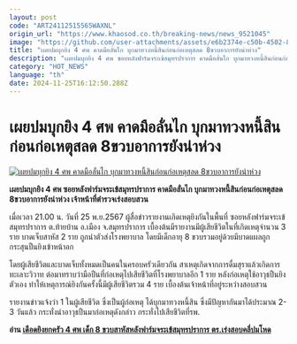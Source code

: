 ```yaml
---
layout: post
code: "ART24112515565WAXNL"
origin_url: "https://www.khaosod.co.th/breaking-news/news_9521045"
image: "https://github.com/user-attachments/assets/e6b2374e-c50b-4502-85a3-68dc117142f9"
title: "เผยปมบุกยิง 4 ศพ คาดมือลั่นไก บุกมาทวงหนี้สินก่อนก่อเหตุสลด 8ขวบอาการยังน่าห่วง"
description: "เผยปมบุกยิง 4 ศพ ซอยหลังฟาร์มจระเข้สมุทรปราการ คาดมือลั่นไก บุกมาทวงหนี้สินก่อนก่อเหตุสลด 8ขวบอาการยังน่าห่วง เจ้าหน้าที่ตำรวจเร่งสอบสวน "
category: "HOT_NEWS"
language: "th"
date: 2024-11-25T16:12:50.288Z
---
```


# เผยปมบุกยิง 4 ศพ คาดมือลั่นไก บุกมาทวงหนี้สินก่อนก่อเหตุสลด 8ขวบอาการยังน่าห่วง

[![เผยปมบุกยิง 4 ศพ คาดมือลั่นไก บุกมาทวงหนี้สินก่อนก่อเหตุสลด 8ขวบอาการยังน่าห่วง](https://www.khaosod.co.th/wpapp/uploads/2024/11/sad3-4.jpg "เผยปมบุกยิง 4 ศพ คาดมือลั่นไก บุกมาทวงหนี้สินก่อนก่อเหตุสลด 8ขวบอาการยังน่าห่วง")](https://www.khaosod.co.th/wpapp/uploads/2024/11/sad3-4.jpg)

**เผยปมบุกยิง 4 ศพ ซอยหลังฟาร์มจระเข้สมุทรปราการ คาดมือลั่นไก บุกมาทวงหนี้สินก่อนก่อเหตุสลด 8ขวบอาการยังน่าห่วง เจ้าหน้าที่ตำรวจเร่งสอบสวน**

เมื่อเวลา 21.00 น. วันที่ 25 พ.ย.2567 ผู้สื่อข่าวรายงานเกิดเหตุยิงกันในพื้นที่ ซอยหลังฟาร์มจระเข้สมุทรปราการ ต.ท้ายบ้าน อ.เมือง จ.สมุทรปราการ เบื้องต้นมีรายงานมีผู้เสียชีวิตในที่เกิดเหตุจำนวน 3 ราย บาดเจ็บสาหัส 2 ราย ถูกนำตัวส่งโรงพยาบาล โดยมีเด็กอายุ 8 ขวบรวมอยู่ด้วยมีบาดแผลถูกกระสุนปืนยิงเข้าหน้าอก

โดยผู้เสียชีวิตและบาดเจ็บทั้งหมดเป็นคนในครอบครัวเดียวกัน สาเหตุเกิดจากการดื่มสุราแล้วเกิดการทะเลาะวิวาท ต่อมาทราบว่ามือปืนที่ก่อเหตุไปเสียชีวิตที่โรงพยาบาลอีก 1 ราย หลังก่อเหตุใช้อาวุธปืนยิงตัวเอง ทำให้เหตุการณ์ยิงกันครั้งนี้มีผู้เสียชีวิตรวม 4 ราย เบื้องต้นเจ้าหน้าที่อยู่ระหว่างสอบสวน

รายงานข่าวแจ้งว่า 1 ในผู้เสียชีวิต ซึ่งเป็นผู้ก่อเหตุ ได้บุกมาทวงหนี้สิน ซึ่งมีปัญหากันมาได้ประมาณ 2-3 วันแล้ว กระทั่งนำอาวุธปืนมาก่อเหตุดังกล่าว กระทั่งไปเสียชีวิตที่รพ.

**อ่าน [เดือดยิงยกครัว 4 ศพ เด็ก 8 ขวบสาหัสหลังฟาร์มจระเข้สมุทรปราการ ตร.เร่งสอบคลี่ปมโหด](https://www.khaosod.co.th/breaking-news/news_9521014)**